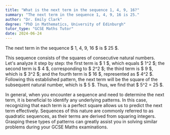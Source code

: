 ```yaml
---
title: "What is the next term in the sequence 1, 4, 9, 16?"
summary: "The next term in the sequence 1, 4, 9, 16 is 25."
author: "Dr. Emily Clark"
degree: "PhD in Mathematics, University of Edinburgh"
tutor_type: "GCSE Maths Tutor"
date: 2024-06-24
---
```


The next term in the sequence $ 1, 4, 9, 16 $ is $ 25 $.

This sequence consists of the squares of consecutive natural numbers. Let's analyze it step by step: the first term is $ 1 $, which equals $ 1^2 $; the second term is $ 4 $, corresponding to $ 2^2 $; the third term is $ 9 $, which is $ 3^2 $; and the fourth term is $ 16 $, represented as $ 4^2 $. Following this established pattern, the next term will be the square of the subsequent natural number, which is $ 5 $. Thus, we find that $ 5^2 = 25 $.

In general, when you encounter a sequence and need to determine the next term, it is beneficial to identify any underlying patterns. In this case, recognizing that each term is a perfect square allows us to predict the next term effectively. Sequences of this nature are commonly referred to as quadratic sequences, as their terms are derived from squaring integers. Grasping these types of patterns can greatly assist you in solving similar problems during your GCSE Maths examinations.
    